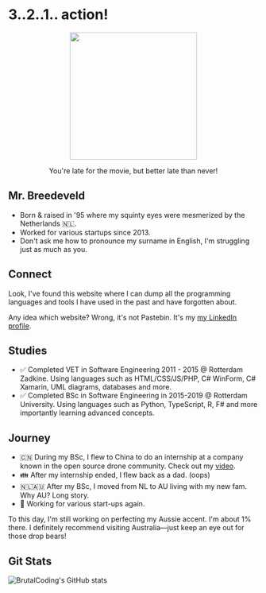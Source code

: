 # 3..2..1.. action!

<div align="center">

<image height="256" src="https://user-images.githubusercontent.com/5500332/235408384-6f71e980-fd7b-48df-b8b6-daa7ccfc668c.jpg"/>
<p>You're late for the movie, but better late than never!</p>

</div>

## Mr. Breedeveld
- Born & raised in '95 where my squinty eyes were mesmerized by the Netherlands 🇳🇱.
- Worked for various startups since 2013.
- Don't ask me how to pronounce my surname in English, I'm struggling just as much as you.

## Connect
Look, I've found this website where I can dump all the programming languages and tools I have used in the past and have forgotten about.

Any idea which website? Wrong, it's not Pastebin. It's my [my LinkedIn profile](https://www.linkedin.com/in/breedeveld/).

## Studies
- ✅ Completed VET in Software Engineering 2011 - 2015 @ Rotterdam Zadkine. Using languages such as HTML/CSS/JS/PHP, C# WinForm, C# Xamarin, UML diagrams, databases and more.
- ✅ Completed BSc in Software Engineering in 2015-2019 @ Rotterdam University. Using languages such as Python, TypeScript, R, F# and more importantly learning advanced concepts.

## Journey
- 🇨🇳 During my BSc, I flew to China to do an internship at a company known in the open source drone community. Check out my [video](https://www.youtube.com/watch?v=ojopL8bjvg0).
- 👪 After my internship ended, I flew back as a dad. (oops)
- 🇳🇱🇦🇺 After my BSc, I moved from NL to AU living with my new fam. Why AU? Long story.
- 💼 Working for various start-ups again.

To this day, I'm still working on perfecting my Aussie accent. I'm about 1% there. I definitely recommend visiting Australia—just keep an eye out for those drop bears!

## Git Stats

![BrutalCoding's GitHub stats](https://github-readme-stats.vercel.app/api?username=BrutalCoding&show_icons=true&theme=gruvbox&count_private=true)
